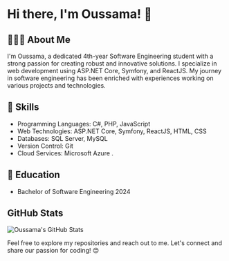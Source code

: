 
# Hi there, I'm Oussama! 👋

## 🧑🏻‍💻 About Me
 I'm Oussama, a dedicated 4th-year Software Engineering student with a strong passion for creating robust and innovative solutions.
 I specialize in web development using ASP.NET Core, Symfony, and ReactJS.
 My journey in software engineering has been enriched with experiences working on various projects and technologies.

## 👀 Skills
- Programming Languages: C#, PHP, JavaScript
- Web Technologies: ASP.NET Core, Symfony, ReactJS, HTML, CSS
- Databases: SQL Server, MySQL
- Version Control: Git
- Cloud Services: Microsoft Azure .


## 🌱 Education
- Bachelor of Software Engineering 2024
  



## GitHub Stats
![Oussama's GitHub Stats](https://github-readme-stats.vercel.app/api?username=OussBenO&show_icons=true&theme=radical)

Feel free to explore my repositories and reach out to me. Let's connect and share our passion for coding! 😊



